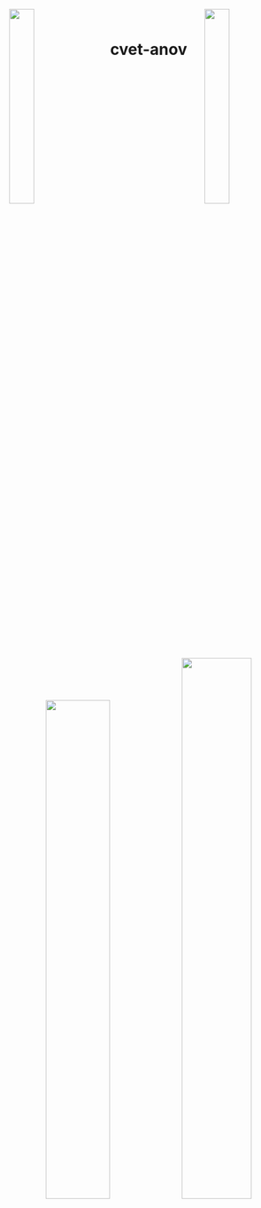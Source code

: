 <img align="left" src="https://user-images.githubusercontent.com/65187002/144930161-2f783401-8d27-4fdf-a2f7-cc0ba32f1f1f.gif" width="30%" style="display:inline;"><img align="right" src="https://user-images.githubusercontent.com/65187002/144930161-2f783401-8d27-4fdf-a2f7-cc0ba32f1f1f.gif" width="30%" style="display:inline;">
<br>
<p align="center">
    <h1 align="center">cvet-anov</h1>
</p>
<br>
<p align="center">
    <a href="https://leetcode.com/cvet-anov/"><img width="48%" src="https://leetcode.card.workers.dev/cvet-anov?theme=dark&font=baloo&extension=null&border=2&border_radius=8"></a>
    <a href="https://github.com/cvet-anov"><img width="50%" src="https://github-readme-stats.vercel.app/api/top-langs/?username=cvet-anov&theme=dark&hide=html,css,cmake&layout=compact&langs_count=5&bg_color=101010&hide_title=true"></a>
</p>
